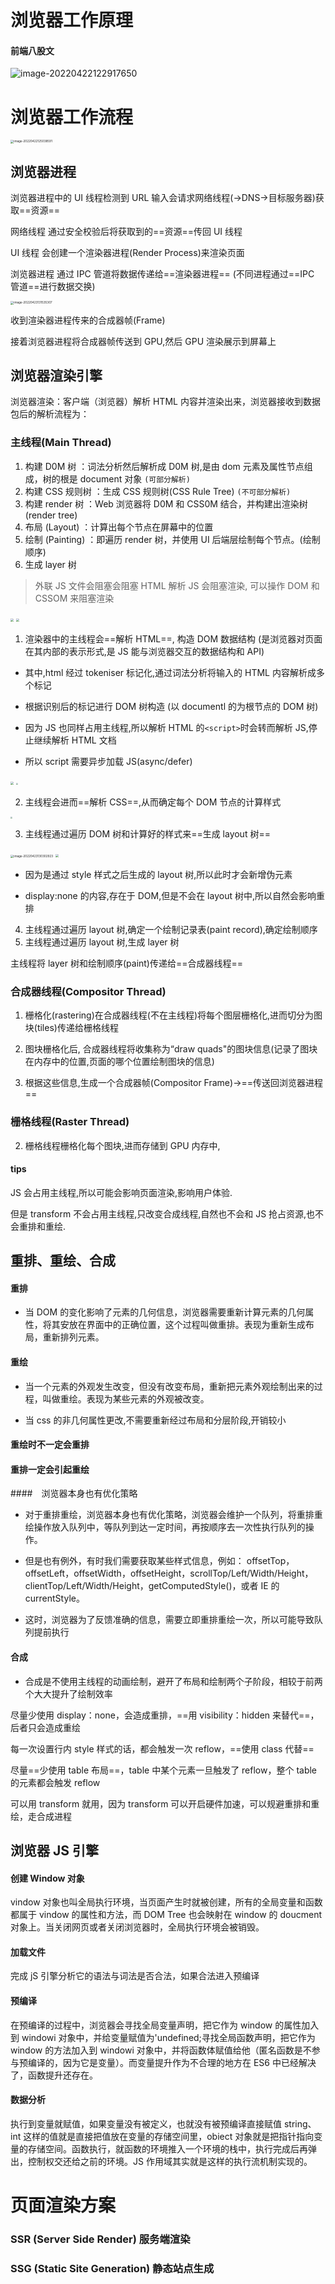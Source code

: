 # 浏览器工作原理

#### 前端八股文

![image-20220422122917650](./assets/浏览器工作原理/image-20220422122917650.png)

# 浏览器工作流程

<img src="./assets/浏览器工作原理/image-20220422125038591.png" alt="image-20220422125038591" style="zoom: 33%;" />

## 浏览器进程

浏览器进程中的 UI 线程检测到 URL 输入会请求网络线程(->DNS->目标服务器)获取==资源==

网络线程 通过安全校验后将获取到的==资源==传回 UI 线程

UI 线程 会创建一个渲染器进程(Render Process)来渲染页面

浏览器进程 通过 IPC 管道将数据传递给==渲染器进程== (不同进程通过==IPC 管道==进行数据交换)

<img src="./assets/浏览器工作原理/image-20220423131535307.png" alt="image-20220423131535307" style="zoom:33%;" />

收到渲染器进程传来的合成器帧(Frame)

接着浏览器进程将合成器帧传送到 GPU,然后 GPU 渲染展示到屏幕上

## 浏览器渲染引擎

浏览器渲染：客户端（浏览器）解析 HTML 内容并渲染出来，浏览器接收到数据包后的解析流程为：

### 主线程(Main Thread)

1.  构建 D0M 树 ：词法分析然后解析成 D0M 树,是由 dom 元素及属性节点组成，树的根是 document 对象 `(可部分解析)`
2.  构建 CSS 规则树 ：生成 CSS 规则树(CSS Rule Tree) `(不可部分解析)`
3.  构建 render 树 ：Web 浏览器将 D0M 和 CSS0M 结合，并构建出渲染树(render tree)
4.  布局 (Layout) ：计算出每个节点在屏幕中的位置
5.  绘制 (Painting) ：即遍历 render 树，并使用 UI 后端层绘制每个节点。(绘制顺序)
6.  生成 layer 树

> 外联 JS 文件会阻塞会阻塞 HTML 解析
> JS 会阻塞渲染, 可以操作 DOM 和 CSSOM 来阻塞渲染

<img src="./assets/浏览器工作原理/image-20220423131009858.png" style="zoom: 33%;" />

<img src="./assets/浏览器工作原理/浏览器渲染流程.jpg" style="zoom: 33%;" />

1.  渲染器中的主线程会==解析 HTML==, 构造 DOM 数据结构 (是浏览器对页面在其内部的表示形式,是 JS 能与浏览器交互的数据结构和 API)

- 其中,html 经过 tokeniser 标记化,通过词法分析将输入的 HTML 内容解析成多个标记

- 根据识别后的标记进行 DOM 树构造 (以 documentl 的为根节点的 DOM 树)

- 因为 JS 也同样占用主线程,所以解析 HTML 的`<script>`时会转而解析 JS,停止继续解析 HTML 文档

- 所以 script 需要异步加载 JS(async/defer)

<img src="./assets/浏览器工作原理/image-20220423132359380.png"  style="zoom:33%;" />

<img src="./assets/浏览器工作原理/DOM构建.jpg "  style="zoom:20%;" />

2.  主线程会进而==解析 CSS==,从而确定每个 DOM 节点的计算样式

<img src="./assets/浏览器工作原理/cssom构建.jpg" style="zoom:20%;" />

3.  主线程通过遍历 DOM 树和计算好的样式来==生成 layout 树==

<img src="./assets/浏览器工作原理/image-20220423130302923.png" alt="image-20220423130302923" style="zoom: 33%;" />

<img src='./assets/浏览器工作原理/渲染树构建.jpg' style='zoom:30%'>

- 因为是通过 style 样式之后生成的 layout 树,所以此时才会新增伪元素

- display:none 的内容,存在于 DOM,但是不会在 layout 树中,所以自然会影响重排

4.  主线程通过遍历 layout 树,确定一个绘制记录表(paint record),确定绘制顺序
5.  主线程通过遍历 layout 树,生成 layer 树

主线程将 layer 树和绘制顺序(paint)传递给==合成器线程==

### 合成器线程(Compositor Thread)

1.  栅格化(rastering)在合成器线程(不在主线程)将每个图层栅格化,进而切分为图块(tiles)传递给栅格线程

2.  图块栅格化后, 合成器线程将收集称为“draw quads"的图块信息(记录了图块在内存中的位置,页面的哪个位置绘制图块的信息)
3.  根据这些信息,生成一个合成器帧(Compositor Frame)->==传送回浏览器进程==

### 栅格线程(Raster Thread)

2.  栅格线程栅格化每个图块,进而存储到 GPU 内存中,

#### tips

JS 会占用主线程,所以可能会影响页面渲染,影响用户体验.

但是 transform 不会占用主线程,只改变合成线程,自然也不会和 JS 抢占资源,也不会重排和重绘.

## 重排、重绘、合成

#### 重排

- 当 DOM 的变化影响了元素的几何信息，浏览器需要重新计算元素的几何属性，将其安放在界面中的正确位置，这个过程叫做重排。表现为重新生成布局，重新排列元素。

#### 重绘

- 当一个元素的外观发生改变，但没有改变布局，重新把元素外观绘制出来的过程，叫做重绘。表现为某些元素的外观被改变。

- 当 css 的非几何属性更改,不需要重新经过布局和分层阶段,开销较小

#### 重绘时不一定会重排

#### 重排一定会引起重绘

####　浏览器本身也有优化策略
- 对于重排重绘，浏览器本身也有优化策略，浏览器会维护一个队列，将重排重绘操作放入队列中，等队列到达一定时间，再按顺序去一次性执行队列的操作。

- 但是也有例外，有时我们需要获取某些样式信息，例如：
  offsetTop，offsetLeft，offsetWidth，offsetHeight，scrollTop/Left/Width/Height，clientTop/Left/Width/Height，getComputedStyle()，或者 IE 的 currentStyle。

- 这时，浏览器为了反馈准确的信息，需要立即重排重绘一次，所以可能导致队列提前执行

#### 合成

- 合成是不使用主线程的动画绘制，避开了布局和绘制两个子阶段，相较于前两个大大提升了绘制效率

尽量少使用 display：none，会造成重排，==用 visibility：hidden 来替代==，后者只会造成重绘

每一次设置行内 style 样式的话，都会触发一次 reflow，==使用 class 代替==

尽量==少使用 table 布局==，table 中某个元素一旦触发了 reflow，整个 table 的元素都会触发 reflow

可以用 transform 就用，因为 transform 可以开启硬件加速，可以规避重排和重绘，走合成进程

## 浏览器 JS 引擎

#### 创建 Window 对象

vindow 对象也叫全局执行环境，当页面产生时就被创建，所有的全局变量和函数都属于 vindow 的属性和方法，而 DOM Tree 也会映射在 window 的 doucment 对象上。当关闭网页或者关闭浏览器时，全局执行环境会被销毁。

#### 加载文件

完成 jS 引擎分析它的语法与词法是否合法，如果合法进入预编译

#### 预编译

在预编译的过程中，浏览器会寻找全局变量声明，把它作为 window 的属性加入到 windowi 对象中，并给变量赋值为'undefined;寻找全局函数声明，把它作为 window 的方法加入到 windowi 对象中，并将函数体赋值给他（匿名函数是不参与预编译的，因为它是变量）。而变量提升作为不合理的地方在 ES6 中已经解决了，函数提升还存在。

#### 数据分析

执行到变量就赋值，如果变量没有被定义，也就没有被预编译直接赋值 string、int 这样的值就是直接把值放在变量的存储空间里，obiect 对象就是把指针指向变量的存储空间。函数执行，就函数的环境推入一个环境的栈中，执行完成后再弹出，控制权交还给之前的环境。JS 作用域其实就是这样的执行流机制实现的。

# 页面渲染方案

### SSR (Server Side Render) 服务端渲染

### SSG (Static Site Generation) 静态站点生成
